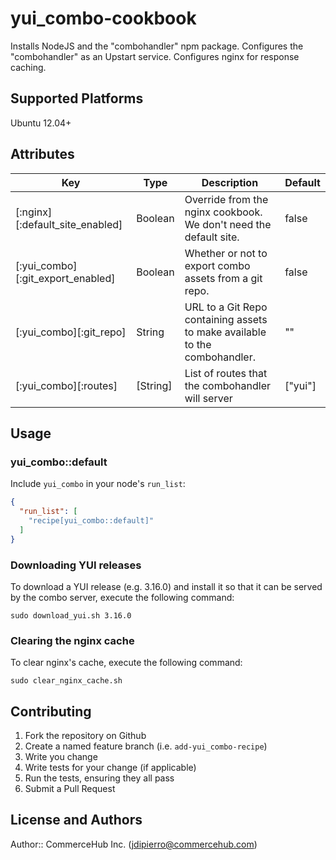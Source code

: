 # yui_combo-cookbook

Installs NodeJS and the "combohandler" npm package.
Configures the "combohandler" as an Upstart service.
Configures nginx for response caching.

## Supported Platforms

Ubuntu 12.04+

## Attributes

| Key | Type | Description | Default |
|---|---|---|---|
| [:nginx][:default_site_enabled] | Boolean | Override from the nginx cookbook. We don't need the default site. | false |
| [:yui_combo][:git_export_enabled] | Boolean | Whether or not to export combo assets from a git repo. | false |
| [:yui_combo][:git_repo] | String | URL to a Git Repo containing assets to make available to the combohandler. | "" |
| [:yui_combo][:routes] | [String] | List of routes that the combohandler will server | ["yui"] |

## Usage

### yui_combo::default

Include `yui_combo` in your node's `run_list`:

```json
{
  "run_list": [
    "recipe[yui_combo::default]"
  ]
}
```

### Downloading YUI releases
To download a YUI release (e.g. 3.16.0) and install it so that it can be served by the combo server, execute the following command:

`sudo download_yui.sh 3.16.0`

### Clearing the nginx cache
To clear nginx's cache, execute the following command:

`sudo clear_nginx_cache.sh`

## Contributing

1. Fork the repository on Github
2. Create a named feature branch (i.e. `add-yui_combo-recipe`)
3. Write you change
4. Write tests for your change (if applicable)
5. Run the tests, ensuring they all pass
6. Submit a Pull Request

## License and Authors

Author:: CommerceHub Inc. (<jdipierro@commercehub.com>)